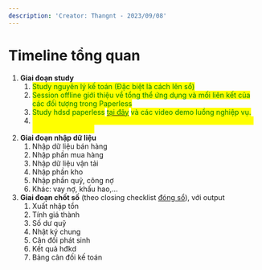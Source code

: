 ```yaml
---
description: 'Creator: Thangnt - 2023/09/08'
---
```


# Timeline tổng quan

1. **Giai đoạn study**
   1. <mark style="color:green;">Study nguyên lý kế toán (Đặc biệt là cách lên sổ)</mark>
   2. <mark style="color:green;">Session offline giới thiệu về tổng thể ứng dụng và mối liên kết của các đối tượng trong Paperless</mark>&#x20;
   3. <mark style="color:green;">Study hdsd paperless</mark> [<mark style="color:green;">tại đây</mark>](http://127.0.0.1:5000/s/5XLtIHtJLjyQfDoLtKBC/) <mark style="color:green;">và các video demo luồng nghiệp vụ.</mark>
   4. <mark style="color:yellow;">Tham gia training về sample các BCT nghiệp vụ để dựng sổ (tháng 6/2022 của HPGT)</mark>
2. **Giai đoạn nhập dữ liệu**
   1. Nhập dữ liệu bán hàng
   2. Nhập phần mua hàng
   3. Nhập dữ liệu vận tải
   4. Nhập phần kho
   5. Nhập phần quỹ, công nợ
   6. Khác: vay nợ, khấu hao,...
3. **Giai đoạn chốt số** (theo closing checklist [đóng sổ](https://admin-docs.gitbook.io/paperless-for-end-users/c.-nghiep-vu-theo-nganh/1.-nghiep-vu-van-tai/1.14.-checklist-dong-so)), với output
   1. Xuất nhập tồn
   2. Tính giá thành
   3. Số dư quỹ
   4. Nhật ký chung
   5. Cân đối phát sinh
   6. Kết quả hđkd
   7. Bảng cân đối kế toán
